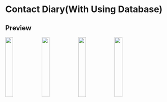 # Contact Diary(With Using Database)

## Preview

<p>
<img src="https://user-images.githubusercontent.com/113604075/220822725-e635b9df-8b7b-4725-8ce8-ee04b38873e6.png"width=22%height=35%>
<img src="https://user-images.githubusercontent.com/113604075/220825185-64f4b5ce-fd44-409b-bdbc-6e8dc4260b9c.png"width=22%height=35%>
<img src="https://user-images.githubusercontent.com/113604075/220824887-a82c7de8-6e94-4561-94f4-d9d9a21101d2.png"width=22%height=35%>
<img src="https://user-images.githubusercontent.com/113604075/220825311-27f3c1bf-d267-484f-86e1-27d961a57d37.png"width=22%height=35%>

</p>
